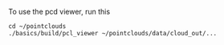 To use the pcd viewer, run this 

```
cd ~/pointclouds
./basics/build/pcl_viewer ~/pointclouds/data/cloud_out/...
```
